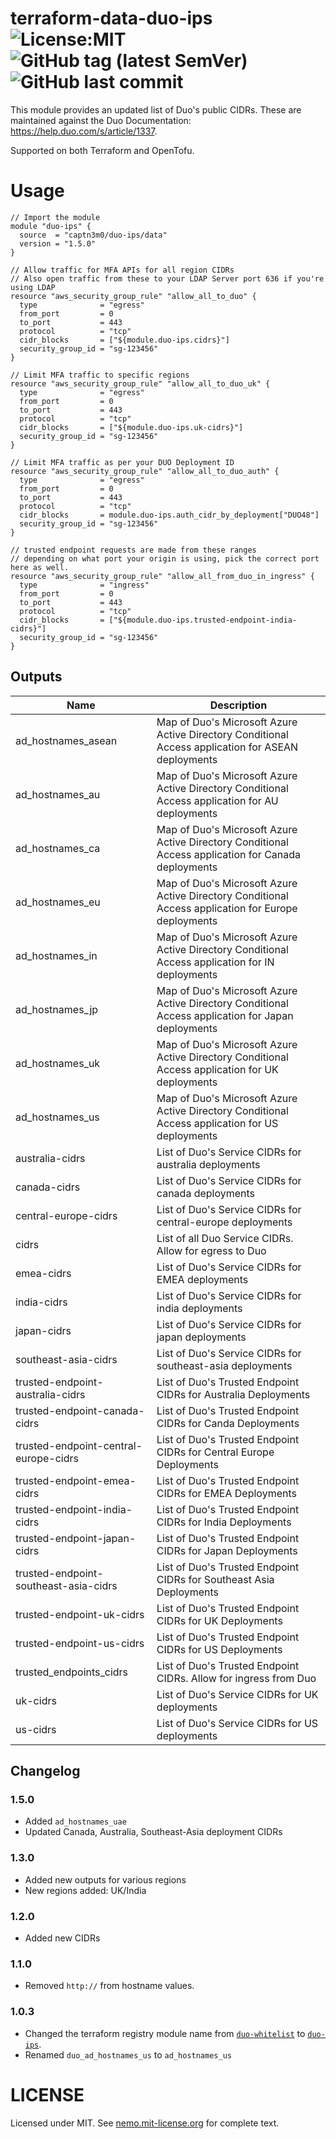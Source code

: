 # terraform-data-duo-ips ![License:MIT](https://img.shields.io/badge/license-MIT-blue.svg) ![GitHub tag (latest SemVer)](https://img.shields.io/github/v/tag/captn3m0/terraform-data-duo-ips?sort=semver) ![GitHub last commit](https://img.shields.io/github/last-commit/captn3m0/terraform-data-duo-ips)

This module provides an updated list of Duo's public CIDRs. These are maintained against the Duo Documentation: https://help.duo.com/s/article/1337.

Supported on both Terraform and OpenTofu.

# Usage

```hcl
// Import the module
module "duo-ips" {
  source  = "captn3m0/duo-ips/data"
  version = "1.5.0"
}

// Allow traffic for MFA APIs for all region CIDRs
// Also open traffic from these to your LDAP Server port 636 if you're using LDAP
resource "aws_security_group_rule" "allow_all_to_duo" {
  type              = "egress"
  from_port         = 0
  to_port           = 443
  protocol          = "tcp"
  cidr_blocks       = ["${module.duo-ips.cidrs}"]
  security_group_id = "sg-123456"
}

// Limit MFA traffic to specific regions
resource "aws_security_group_rule" "allow_all_to_duo_uk" {
  type              = "egress"
  from_port         = 0
  to_port           = 443
  protocol          = "tcp"
  cidr_blocks       = ["${module.duo-ips.uk-cidrs}"]
  security_group_id = "sg-123456"
}

// Limit MFA traffic as per your DUO Deployment ID
resource "aws_security_group_rule" "allow_all_to_duo_auth" {
  type              = "egress"
  from_port         = 0
  to_port           = 443
  protocol          = "tcp"
  cidr_blocks       = module.duo-ips.auth_cidr_by_deployment["DUO48"]
  security_group_id = "sg-123456"
}

// trusted endpoint requests are made from these ranges
// depending on what port your origin is using, pick the correct port here as well.
resource "aws_security_group_rule" "allow_all_from_duo_in_ingress" {
  type              = "ingress"
  from_port         = 0
  to_port           = 443
  protocol          = "tcp"
  cidr_blocks       = ["${module.duo-ips.trusted-endpoint-india-cidrs}"]
  security_group_id = "sg-123456"
}
```
<!-- BEGIN_TF_DOCS -->
## Outputs

| Name | Description |
|------|-------------|
| ad\_hostnames\_asean | Map of Duo's Microsoft Azure Active Directory Conditional Access application for ASEAN deployments |
| ad\_hostnames\_au | Map of Duo's Microsoft Azure Active Directory Conditional Access application for AU deployments |
| ad\_hostnames\_ca | Map of Duo's Microsoft Azure Active Directory Conditional Access application for Canada deployments |
| ad\_hostnames\_eu | Map of Duo's Microsoft Azure Active Directory Conditional Access application for Europe deployments |
| ad\_hostnames\_in | Map of Duo's Microsoft Azure Active Directory Conditional Access application for IN deployments |
| ad\_hostnames\_jp | Map of Duo's Microsoft Azure Active Directory Conditional Access application for Japan deployments |
| ad\_hostnames\_uk | Map of Duo's Microsoft Azure Active Directory Conditional Access application for UK deployments |
| ad\_hostnames\_us | Map of Duo's Microsoft Azure Active Directory Conditional Access application for US deployments |
| australia-cidrs | List of Duo's Service CIDRs for australia deployments |
| canada-cidrs | List of Duo's Service CIDRs for canada deployments |
| central-europe-cidrs | List of Duo's Service CIDRs for central-europe deployments |
| cidrs | List of all Duo Service CIDRs. Allow for egress to Duo |
| emea-cidrs | List of Duo's Service CIDRs for EMEA deployments |
| india-cidrs | List of Duo's Service CIDRs for india deployments |
| japan-cidrs | List of Duo's Service CIDRs for japan deployments |
| southeast-asia-cidrs | List of Duo's Service CIDRs for southeast-asia deployments |
| trusted-endpoint-australia-cidrs | List of Duo's Trusted Endpoint CIDRs for Australia Deployments |
| trusted-endpoint-canada-cidrs | List of Duo's Trusted Endpoint CIDRs for Canda Deployments |
| trusted-endpoint-central-europe-cidrs | List of Duo's Trusted Endpoint CIDRs for Central Europe Deployments |
| trusted-endpoint-emea-cidrs | List of Duo's Trusted Endpoint CIDRs for EMEA Deployments |
| trusted-endpoint-india-cidrs | List of Duo's Trusted Endpoint CIDRs for India Deployments |
| trusted-endpoint-japan-cidrs | List of Duo's Trusted Endpoint CIDRs for Japan Deployments |
| trusted-endpoint-southeast-asia-cidrs | List of Duo's Trusted Endpoint CIDRs for Southeast Asia Deployments |
| trusted-endpoint-uk-cidrs | List of Duo's Trusted Endpoint CIDRs for UK Deployments |
| trusted-endpoint-us-cidrs | List of Duo's Trusted Endpoint CIDRs for US Deployments |
| trusted\_endpoints\_cidrs | List of Duo's Trusted Endpoint CIDRs. Allow for ingress from Duo |
| uk-cidrs | List of Duo's Service CIDRs for UK deployments |
| us-cidrs | List of Duo's Service CIDRs for US deployments |
<!-- END_TF_DOCS -->

## Changelog

### 1.5.0
- Added `ad_hostnames_uae`
- Updated Canada, Australia, Southeast-Asia deployment CIDRs

### 1.3.0
- Added new outputs for various regions
- New regions added: UK/India

### 1.2.0
- Added new CIDRs

### 1.1.0

- Removed `http://` from hostname values.

### 1.0.3

- Changed the terraform registry module name from [`duo-whitelist`](https://registry.terraform.io/modules/captn3m0/duo-whitelist) to [`duo-ips`](https://registry.terraform.io/modules/captn3m0/duo-ips).
- Renamed `duo_ad_hostnames_us` to `ad_hostnames_us`

# LICENSE

Licensed under MIT. See [nemo.mit-license.org](https://nemo.mit-license.org/) for complete text.
